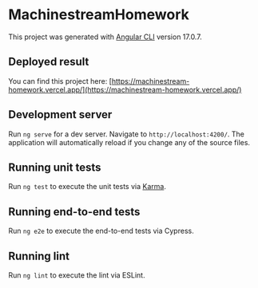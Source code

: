 # MachinestreamHomework

This project was generated with [Angular CLI](https://github.com/angular/angular-cli) version 17.0.7.

## Deployed result

You can find this project here: [https://machinestream-homework.vercel.app/](https://machinestream-homework.vercel.app/)

## Development server

Run `ng serve` for a dev server. Navigate to `http://localhost:4200/`. The application will automatically reload if you change any of the source files.

## Running unit tests

Run `ng test` to execute the unit tests via [Karma](https://karma-runner.github.io).

## Running end-to-end tests

Run `ng e2e` to execute the end-to-end tests via Cypress.

## Running lint

Run `ng lint` to execute the lint via ESLint.
